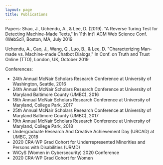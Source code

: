 ```yaml
---
layout: page
title: Publications
---
```


Papers:
Shao, J., Uchendu, A., & Lee, D. (2019). "A Reverse Turing Test for Detecting Machine-Made
Texts," In 11th Int'l ACM Web Science Conf. (WebSci), Boston, MA, July 2019

Uchendu, A., Cao, J., Wang, Q., Luo, B., & Lee, D. "Characterizing Man-made vs. Machine-made
Chatbot Dialogs," In Conf. on Truth and Trust Online (TTO), London, UK, October 2019

Conferences:
* 24th Annual McNair Scholars Research Conference at University of Washington, Seattle, 2016
* 24th Annual McNair Scholars Research Conference at University of Maryland Baltimore County (UMBC), 2016
* 18th Annual McNair Scholars Research Conference at University of Maryland, College Park, 2017
* 25th Annual McNair Scholars Research Conference at University of Maryland Baltimore County (UMBC), 2017
* 19th Annual McNair Scholars Research Conference at University of Maryland, College Park, 2018
* Undergraduate Research And Creative Achievement Day (URCAD) at UMBC, 2018
* 2020 CRA-WP Grad Cohort for Underrepresented Minorities and Persons with Disabilities (URMD)
* WiCyS (Women in Cybersecurity) 2020 Conference 
* 2020 CRA-WP Grad Cohort for Women



